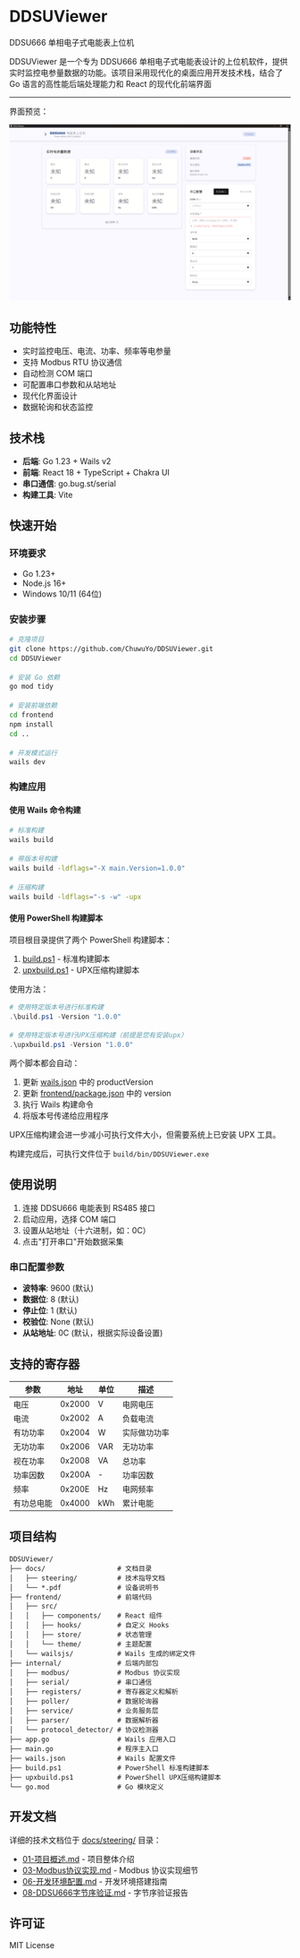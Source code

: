 # DDSUViewer

DDSU666 单相电子式电能表上位机

DDSUViewer 是一个专为 DDSU666 单相电子式电能表设计的上位机软件，提供实时监控电参量数据的功能。该项目采用现代化的桌面应用开发技术栈，结合了 Go 语言的高性能后端处理能力和 React 的现代化前端界面

---

界面预览：

![界面预览](docs/image.png)

## 功能特性

- 实时监控电压、电流、功率、频率等电参量
- 支持 Modbus RTU 协议通信
- 自动检测 COM 端口
- 可配置串口参数和从站地址
- 现代化界面设计
- 数据轮询和状态监控

## 技术栈

- **后端**: Go 1.23 + Wails v2
- **前端**: React 18 + TypeScript + Chakra UI
- **串口通信**: go.bug.st/serial
- **构建工具**: Vite

## 快速开始

### 环境要求

- Go 1.23+
- Node.js 16+
- Windows 10/11 (64位)

### 安装步骤

```bash
# 克隆项目
git clone https://github.com/ChuwuYo/DDSUViewer.git
cd DDSUViewer

# 安装 Go 依赖
go mod tidy

# 安装前端依赖
cd frontend
npm install
cd ..

# 开发模式运行
wails dev
```

### 构建应用

#### 使用 Wails 命令构建

```bash
# 标准构建
wails build

# 带版本号构建
wails build -ldflags="-X main.Version=1.0.0"

# 压缩构建
wails build -ldflags="-s -w" -upx
```

#### 使用 PowerShell 构建脚本

项目根目录提供了两个 PowerShell 构建脚本：

1. [build.ps1](file:///E:/1Chuwu/Goprojects/DDSUViewer/build.ps1) - 标准构建脚本
2. [upxbuild.ps1](file:///E:/1Chuwu/Goprojects/DDSUViewer/upxbuild.ps1) - UPX压缩构建脚本

使用方法：

```powershell
# 使用特定版本号进行标准构建
.\build.ps1 -Version "1.0.0"

# 使用特定版本号进行UPX压缩构建（前提是您有安装upx）
.\upxbuild.ps1 -Version "1.0.0"
```

两个脚本都会自动：
1. 更新 [wails.json](file:///E:/1Chuwu/Goprojects/DDSUViewer/wails.json) 中的 productVersion
2. 更新 [frontend/package.json](file:///E:/1Chuwu/Goprojects/DDSUViewer/frontend/package.json) 中的 version
3. 执行 Wails 构建命令
4. 将版本号传递给应用程序

UPX压缩构建会进一步减小可执行文件大小，但需要系统上已安装 UPX 工具。

构建完成后，可执行文件位于 `build/bin/DDSUViewer.exe`

## 使用说明

1. 连接 DDSU666 电能表到 RS485 接口
2. 启动应用，选择 COM 端口
3. 设置从站地址（十六进制，如：0C）
4. 点击"打开串口"开始数据采集

### 串口配置参数

- **波特率**: 9600 (默认)
- **数据位**: 8 (默认)
- **停止位**: 1 (默认)
- **校验位**: None (默认)
- **从站地址**: 0C (默认，根据实际设备设置)

## 支持的寄存器

| 参数 | 地址 | 单位 | 描述 |
|------|------|------|------|
| 电压 | 0x2000 | V | 电网电压 |
| 电流 | 0x2002 | A | 负载电流 |
| 有功功率 | 0x2004 | W | 实际做功功率 |
| 无功功率 | 0x2006 | VAR | 无功功率 |
| 视在功率 | 0x2008 | VA | 总功率 |
| 功率因数 | 0x200A | - | 功率因数 |
| 频率 | 0x200E | Hz | 电网频率 |
| 有功总电能 | 0x4000 | kWh | 累计电能 |

## 项目结构

```
DDSUViewer/
├── docs/                  # 文档目录
│   ├── steering/          # 技术指导文档
│   └── *.pdf              # 设备说明书
├── frontend/              # 前端代码
│   ├── src/
│   │   ├── components/    # React 组件
│   │   ├── hooks/         # 自定义 Hooks
│   │   ├── store/         # 状态管理
│   │   └── theme/         # 主题配置
│   └── wailsjs/           # Wails 生成的绑定文件
├── internal/              # 后端内部包
│   ├── modbus/            # Modbus 协议实现
│   ├── serial/            # 串口通信
│   ├── registers/         # 寄存器定义和解析
│   ├── poller/            # 数据轮询器
│   ├── service/           # 业务服务层
│   ├── parser/            # 数据解析器
│   └── protocol_detector/ # 协议检测器
├── app.go                 # Wails 应用入口
├── main.go                # 程序主入口
├── wails.json             # Wails 配置文件
├── build.ps1              # PowerShell 标准构建脚本
├── upxbuild.ps1           # PowerShell UPX压缩构建脚本
└── go.mod                 # Go 模块定义
```

## 开发文档

详细的技术文档位于 [docs/steering/](docs/steering/) 目录：

- [01-项目概述.md](docs/steering/01-项目概述.md) - 项目整体介绍
- [03-Modbus协议实现.md](docs/steering/03-Modbus协议实现.md) - Modbus 协议实现细节
- [06-开发环境配置.md](docs/steering/06-开发环境配置.md) - 开发环境搭建指南
- [08-DDSU666字节序验证.md](docs/steering/08-DDSU666字节序验证.md) - 字节序验证报告

## 许可证

MIT License